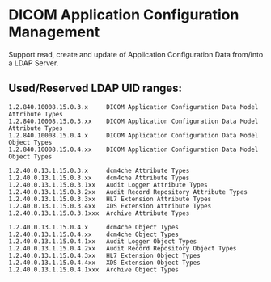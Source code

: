 DICOM Application Configuration Management
==========================================
Support read, create and update of Application Configuration Data from/into a LDAP Server.

Used/Reserved LDAP UID ranges:
-----------------------------

    1.2.840.10008.15.0.3.x     DICOM Application Configuration Data Model Attribute Types  
    1.2.840.10008.15.0.3.xx    DICOM Application Configuration Data Model Attribute Types  
    1.2.840.10008.15.0.4.x     DICOM Application Configuration Data Model Object Types  
    1.2.840.10008.15.0.4.xx    DICOM Application Configuration Data Model Object Types  

    1.2.40.0.13.1.15.0.3.x     dcm4che Attribute Types  
    1.2.40.0.13.1.15.0.3.xx    dcm4che Attribute Types  
    1.2.40.0.13.1.15.0.3.1xx   Audit Logger Attribute Types  
    1.2.40.0.13.1.15.0.3.2xx   Audit Record Repository Attribute Types  
    1.2.40.0.13.1.15.0.3.3xx   HL7 Extension Attribute Types  
    1.2.40.0.13.1.15.0.3.4xx   XDS Extension Attribute Types  
    1.2.40.0.13.1.15.0.3.1xxx  Archive Attribute Types  

    1.2.40.0.13.1.15.0.4.x     dcm4che Object Types  
    1.2.40.0.13.1.15.0.4.xx    dcm4che Object Types  
    1.2.40.0.13.1.15.0.4.1xx   Audit Logger Object Types  
    1.2.40.0.13.1.15.0.4.2xx   Audit Record Repository Object Types  
    1.2.40.0.13.1.15.0.4.3xx   HL7 Extension Object Types  
    1.2.40.0.13.1.15.0.4.4xx   XDS Extension Object Types  
    1.2.40.0.13.1.15.0.4.1xxx  Archive Object Types  
